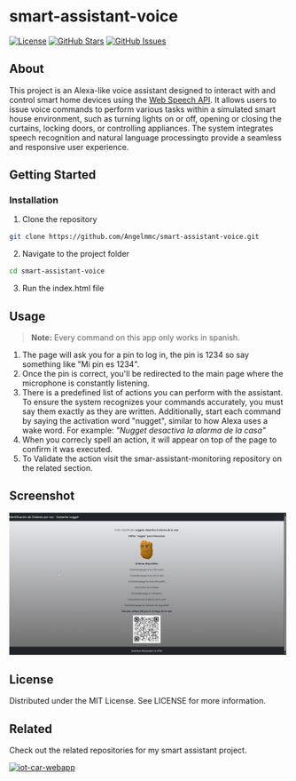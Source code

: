 # smart-assistant-voice

[![License](https://img.shields.io/badge/license-MIT-blue.svg)](LICENSE)
[![GitHub Stars](https://img.shields.io/github/stars/Angelmmc/smart-assistant-voice.svg)](https://github.com/Angelmmc/smart-assistant-voice/stargazers)
[![GitHub Issues](https://img.shields.io/github/issues/Angelmmc/smart-assistant-voice.svg)](https://github.com/Angelmmc/smart-assistant-voice/issues)

## About 
This project is an Alexa-like voice assistant designed to interact with and control smart home devices using the [Web Speech API](https://developer.mozilla.org/en-US/docs/Web/API/Web_Speech_API/Using_the_Web_Speech_API). It allows users to issue voice commands to perform various tasks within a simulated smart house environment, such as turning lights on or off, opening or closing the curtains, locking doors, or controlling appliances. The system integrates speech recognition and natural language processingto provide a seamless and responsive user experience.

##  Getting Started

###  Installation

1. Clone the repository
```bash
git clone https://github.com/Angelmmc/smart-assistant-voice.git
```
2. Navigate to the project folder
```bash
cd smart-assistant-voice
```
3. Run the index.html file
   
## Usage

> **Note:** Every command on this app only works in spanish.

1.  The page will ask you for a pin to log in, the pin is 1234 so say something like "Mi pin es 1234".
2.  Once the pin is correct, you'll be redirected to the main page where the microphone is constantly listening.
3.  There is a predefined list of actions you can perform with the assistant. To ensure the system recognizes your commands accurately, you must say them exactly as they are written. Additionally, start each command by saying the activation word "nugget", similar to how Alexa uses a wake word. For example:
*"Nugget desactiva la alarma de la casa"*
5.  When you correcly spell an action, it will appear on top of the page to confirm it was executed.
6.  To Validate the action visit the smar-assistant-monitoring repository on the related section.

## Screenshot

<img src="https://github.com/Angelmmc/smart-assistant-voice/blob/main/assets/img/main_page.png" alt="App Screen" width="500"/>

## License
Distributed under the MIT License. See LICENSE for more information.

## Related

Check out the related repositories for my smart assistant project.

[![iot-car-webapp](https://img.shields.io/badge/smart_assistant-monitoring-f55288?logo=github)](https://github.com/Angelmmc/smart-assistant-monitoring)

